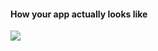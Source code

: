 #### How your app actually looks like

<img src="https://blog.labtag.com/wp-content/uploads/2020/02/Swiss-Cheese-Model.png" />